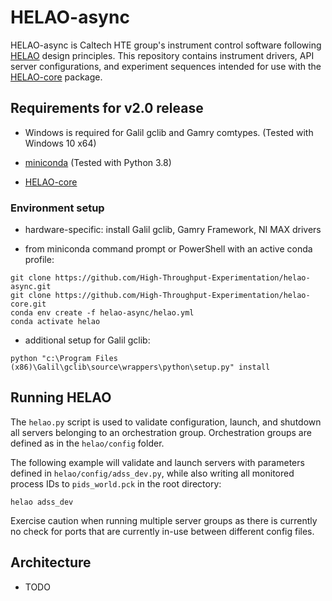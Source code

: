 # HELAO-async

HELAO-async is Caltech HTE group's instrument control software following [HELAO](https://doi.org/10.26434/chemrxiv-2021-kr87t) design principles. This repository contains instrument drivers, API server configurations, and experiment sequences intended for use with the [HELAO-core](https://github.com/High-Throughput-Experimentation/helao-core) package.


## Requirements for v2.0 release

- Windows is required for Galil gclib and Gamry comtypes. (Tested with Windows 10 x64)

- [miniconda](https://docs.conda.io/en/latest/miniconda.html) (Tested with Python 3.8)

- [HELAO-core](https://github.com/High-Throughput-Experimentation/helao-core)


### Environment setup

- hardware-specific: install Galil gclib, Gamry Framework, NI MAX drivers

- from miniconda command prompt or PowerShell with an active conda profile:
```
git clone https://github.com/High-Throughput-Experimentation/helao-async.git
git clone https://github.com/High-Throughput-Experimentation/helao-core.git
conda env create -f helao-async/helao.yml
conda activate helao
```

- additional setup for Galil gclib:
```
python "c:\Program Files (x86)\Galil\gclib\source\wrappers\python\setup.py" install
```


## Running HELAO

The `helao.py` script is used to validate configuration, launch, and shutdown all servers belonging to an orchestration group. Orchestration groups are defined as in the `helao/config` folder.

The following example will validate and launch servers with parameters defined in `helao/config/adss_dev.py`, while also writing all monitored process IDs to `pids_world.pck` in the root directory:
```
helao adss_dev
```

Exercise caution when running multiple server groups as there is currently no check for ports that are currently in-use between different config files.


## Architecture

- TODO
